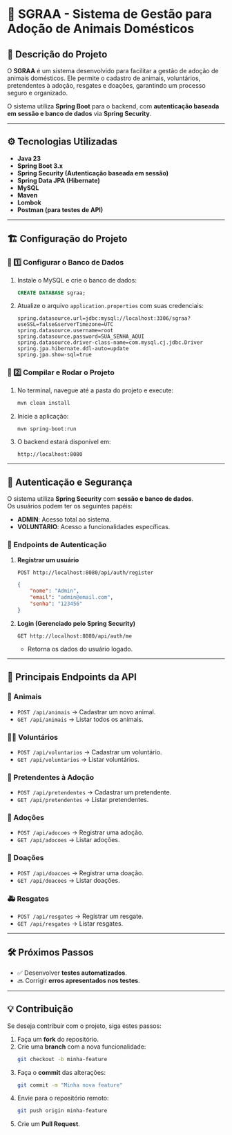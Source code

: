 # 🐾 SGRAA - Sistema de Gestão para Adoção de Animais Domésticos  

## 📌 Descrição do Projeto  
O **SGRAA** é um sistema desenvolvido para facilitar a gestão de adoção de animais domésticos. Ele permite o cadastro de animais, voluntários, pretendentes à adoção, resgates e doações, garantindo um processo seguro e organizado.  

O sistema utiliza **Spring Boot** para o backend, com **autenticação baseada em sessão e banco de dados** via **Spring Security**.  

---

## ⚙️ Tecnologias Utilizadas  

- **Java 23**  
- **Spring Boot 3.x**  
- **Spring Security (Autenticação baseada em sessão)**  
- **Spring Data JPA (Hibernate)**  
- **MySQL**  
- **Maven**  
- **Lombok**  
- **Postman (para testes de API)**  

---

## 🏗 Configuração do Projeto  

### 🔹 1️⃣ Configurar o Banco de Dados  
1. Instale o MySQL e crie o banco de dados:  
   ```sql
   CREATE DATABASE sgraa;
   ```
2. Atualize o arquivo `application.properties` com suas credenciais:  
   ```properties
   spring.datasource.url=jdbc:mysql://localhost:3306/sgraa?useSSL=false&serverTimezone=UTC
   spring.datasource.username=root
   spring.datasource.password=SUA_SENHA_AQUI
   spring.datasource.driver-class-name=com.mysql.cj.jdbc.Driver
   spring.jpa.hibernate.ddl-auto=update
   spring.jpa.show-sql=true
   ```

### 🔹 2️⃣ Compilar e Rodar o Projeto  
1. No terminal, navegue até a pasta do projeto e execute:  
   ```bash
   mvn clean install
   ```
2. Inicie a aplicação:  
   ```bash
   mvn spring-boot:run
   ```
3. O backend estará disponível em:  
   ```
   http://localhost:8080
   ```

---

## 🔐 Autenticação e Segurança  
O sistema utiliza **Spring Security** com **sessão e banco de dados**.  
Os usuários podem ter os seguintes papéis:  
- **ADMIN**: Acesso total ao sistema.  
- **VOLUNTARIO**: Acesso a funcionalidades específicas.  

### 🔹 Endpoints de Autenticação  
1. **Registrar um usuário**  
   ```http
   POST http://localhost:8080/api/auth/register
   ```
   ```json
   {
       "nome": "Admin",
       "email": "admin@email.com",
       "senha": "123456"
   }
   ```
2. **Login (Gerenciado pelo Spring Security)**  
   ```http
   GET http://localhost:8080/api/auth/me
   ```
   - Retorna os dados do usuário logado.

---

## 📌 Principais Endpoints da API  

### 🐶 Animais  
- `POST /api/animais` → Cadastrar um novo animal.  
- `GET /api/animais` → Listar todos os animais.  

### 💁‍♂️ Voluntários  
- `POST /api/voluntarios` → Cadastrar um voluntário.  
- `GET /api/voluntarios` → Listar voluntários.  

### 🏡 Pretendentes à Adoção  
- `POST /api/pretendentes` → Cadastrar um pretendente.  
- `GET /api/pretendentes` → Listar pretendentes.  

### 📜 Adoções  
- `POST /api/adocoes` → Registrar uma adoção.  
- `GET /api/adocoes` → Listar adoções.  

### 🎁 Doações  
- `POST /api/doacoes` → Registrar uma doação.  
- `GET /api/doacoes` → Listar doações.  

### 🚑 Resgates  
- `POST /api/resgates` → Registrar um resgate.  
- `GET /api/resgates` → Listar resgates.  

---

## 🛠 Próximos Passos     
- ✅ Desenvolver **testes automatizados**.
- 🔜 Corrigir **erros apresentados nos testes**.    

---

## 💡 Contribuição  
Se deseja contribuir com o projeto, siga estes passos:  
1. Faça um **fork** do repositório.  
2. Crie uma **branch** com a nova funcionalidade:  
   ```bash
   git checkout -b minha-feature
   ```
3. Faça o **commit** das alterações:  
   ```bash
   git commit -m "Minha nova feature"
   ```
4. Envie para o repositório remoto:  
   ```bash
   git push origin minha-feature
   ```
5. Crie um **Pull Request**.  
